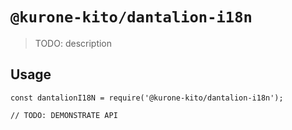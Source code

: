 # `@kurone-kito/dantalion-i18n`

> TODO: description

## Usage

```
const dantalionI18N = require('@kurone-kito/dantalion-i18n');

// TODO: DEMONSTRATE API
```
